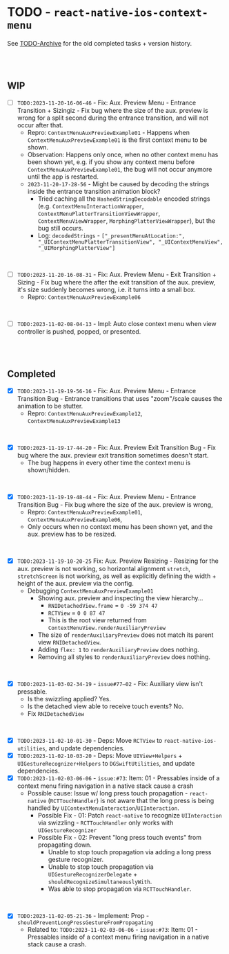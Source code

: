 # TODO - `react-native-ios-context-menu`

See [TODO-Archive](./TODO-Archive.md) for the old completed tasks + version history.

<br><br>

## WIP

- [ ] `TODO:2023-11-20-16-06-46` - Fix: Aux. Preview Menu - Entrance Transition + Sizingiz - Fix bug where the size of the aux. preview is wrong for a split second during the entrance transition, and will not occur after that. 
  * Repro: `ContextMenuAuxPreviewExample01` - Happens when `ContextMenuAuxPreviewExample01` is the first context menu to be shown.
  * Observation: Happens only once, when no other context menu has been shown yet, e.g. if you show any context menu before `ContextMenuAuxPreviewExample01`, the bug will not occur anymore until the app is restarted.
  * `2023-11-20-17-28-56` - Might be caused by decoding the strings inside the entrance transition animation block?
    *  Tried caching all the `HashedStringDecodable` encoded strings (e.g. `ContextMenuInteractionWrapper`, `ContextMenuPlatterTransitionViewWrapper`, `ContextMenuViewWrapper`, `MorphingPlatterViewWrapper`), but the bug still occurs.
    * Log: `decodedStrings` - `["_presentMenuAtLocation:", "_UIContextMenuPlatterTransitionView", "_UIContextMenuView", "_UIMorphingPlatterView"]`

<br>

- [ ] `TODO:2023-11-20-16-08-31` - Fix:  Aux. Preview Menu - Exit Transition + Sizing - Fix bug where the after the exit transition of the aux. preview, it's size suddenly becomes wrong, i.e. it turns into a small box.
  * Repro: `ContextMenuAuxPreviewExample06`

<br>

- [ ] `TODO:2023-11-02-08-04-13` - Impl: Auto close context menu when view controller is pushed, popped, or presented.

<br><br>

## Completed

- [x] `TODO:2023-11-19-19-56-16` - Fix: Aux. Preview Menu - Entrance Transition Bug - Entrance transitions that uses "zoom"/scale causes the animation to be stutter.
  * Repro: `ContextMenuAuxPreviewExample12`, `ContextMenuAuxPreviewExample13`

<br>

- [x] `TODO:2023-11-19-17-44-20` - Fix: Aux. Preview Exit Transition Bug - Fix bug where the aux. preview exit transition sometimes doesn't start.
  * The bug happens in every other time the context menu is shown/hidden.

<br>

- [x] `TODO:2023-11-19-19-48-44` - Fix: Aux. Preview Menu - Entrance Transition Bug - Fix bug where the size of the aux. preview is wrong,
  * Repro: `ContextMenuAuxPreviewExample01`, `ContextMenuAuxPreviewExample06`, 
  * Only occurs when no context menu has been shown yet, and the aux. preview has to be resized.

<br>

- [x] `TODO:2023-11-19-10-20-25` Fix: Aux. Preview Resizing - Resizing for the aux. preview is not working, so horizontal alignment `stretch`, `stretchScreen` is not working, as well as explicitly defining the width + height of the aux. preview via the config.
  * Debugging `ContextMenuAuxPreviewExample01` 
    * Showing aux. preview and inspecting the view hierarchy...
      * `RNIDetachedView.frame` = `0 -59 374 47`
      * `RCTView` = `0 0 87 47`
      * This is the root view returned from `ContextMenuView.renderAuxiliaryPreview`
    * The size of `renderAuxiliaryPreview` does not match its parent view `RNIDetachedView`.
    * Adding `flex: 1` to `renderAuxiliaryPreview` does nothing.
    * Removing all styles to `renderAuxiliaryPreview` does nothing.

<br>

- [x] `TODO:2023-11-03-02-34-19` - `issue#77–02` - Fix: Auxiliary view isn't pressable.
  * Is the swizzling applied? Yes.
  * Is the detached view able to receive touch events? No.
  * Fix `RNIDetachedView`

<br>

- [x] `TODO:2023-11-02-10-01-30` - Deps: Move `RCTView` to `react-native-ios-utilities`, and update dependencies.
- [x] `TODO:2023-11-02-10-03-20` - Deps: Move `UIView+Helpers` + `UIGestureRecognizer+Helpers` to `DGSwiftUtilities`, and update dependencies.
- [x] `TODO:2023-11-02-03-06-06` - `issue:#73`: Item: 01 - Pressables inside of a context menu firing navigation in a native stack cause a crash
  * Possible cause: Issue w/ long press touch propagation - `react-native` (`RCTTouchHandler`) is not aware that the long press is being handled by `UIContextMenuInteraction`/`UIInteraction`.
    * Possible Fix - 01: Patch `react-native` to recognize `UIInteraction` via swizzling - `RCTTouchHandler` only works with `UIGestureRecognizer`
    * Possible Fix - 02: Prevent "long press touch events" from propagating down.
      * Unable to stop touch propagation via adding a long press gesture recognizer.
      * Unable to stop touch propagation via `UIGestureRecognizerDelegate` + `shouldRecognizeSimultaneouslyWith`.
      * Was able to stop propagation via `RCTTouchHandler`.

<br>

- [x] `TODO:2023-11-02-05-21-36` - Implement: Prop - `shouldPreventLongPressGestureFromPropagating`
  * Related to: `TODO:2023-11-02-03-06-06` - `issue:#73`: Item: 01 - Pressables inside of a context menu firing navigation in a native stack cause a crash.
